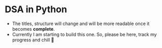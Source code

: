 # DSA in Python

- The titles, structure will change and will be more readable once it becomes **complete**. 
- Currently I am starting to build this one. So, please be here, track my progress and chill 🍻
